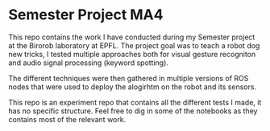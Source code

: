 # Semester Project MA4
This repo contains the work I have conducted during my Semester project at the Birorob laboratory at EPFL.
The project goal was to teach a robot dog new tricks, I tested multiple approaches both for visual gesture recogniton and audio signal processing (keyword spotting).

The different techniques were then gathered in multiple versions of ROS nodes that were used to deploy the alogirhtm on the robot and its sensors. 

This repo is an experiment repo that contains all the different tests I made, it has no specific structure. Feel free to dig in some of the notebooks as they contains most of the relevant work.
